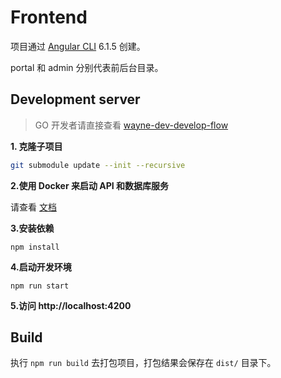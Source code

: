 # Frontend

项目通过 [Angular CLI](https://github.com/angular/angular-cli) 6.1.5 创建。

portal 和 admin 分别代表前后台目录。

## Development server

> GO 开发者请直接查看 [wayne-dev-develop-flow](https://github.com/Qihoo360/wayne/wiki/Wayne-dev-develop-flow)

  **1. 克隆子项目** 
  ``` bash
  git submodule update --init --recursive 
  ```

  **2.使用 Docker 来启动 API 和数据库服务**

  请查看 [文档](../../README-CN.md)

  **3.安装依赖**
  ```
  npm install
  ```

  **4.启动开发环境**
   ```
  npm run start
  ```
  **5.访问 http://localhost:4200**

## Build

执行 `npm run build` 去打包项目，打包结果会保存在 `dist/` 目录下。

